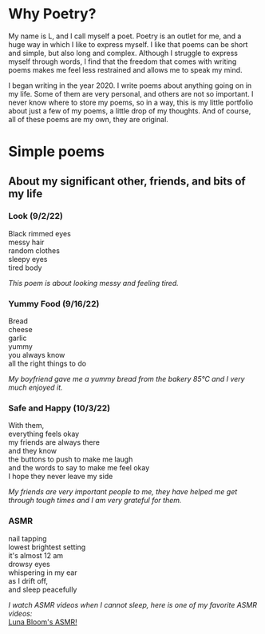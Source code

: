 # Why Poetry?
My name is L, and I call myself a poet. Poetry is an outlet for me, and a huge way in which I like to express myself. I like that poems can be short and simple, but also long and complex. Although I struggle to express myself through words, I find that the freedom that comes with writing poems makes me feel less restrained and allows me to speak my mind.

I began writing in the year 2020. I write poems about anything going on in my life. Some of them are very personal, and others are not so important. I never know where to store my poems, so in a way, this is my little portfolio about just a few of my poems, a little drop of my thoughts. And of course, all of these poems are my own, they are original.

# Simple poems
## About my significant other, friends, and bits of my life
### Look (9/2/22)
Black rimmed eyes  
messy hair  
random clothes  
sleepy eyes  
tired body  
  
*This poem is about looking messy and feeling tired.*

  
### Yummy Food (9/16/22)
Bread  
cheese  
garlic  
yummy  
you always know  
all the right things to do 

*My boyfriend gave me a yummy bread from the bakery 85°C and I very much enjoyed it.*

### Safe and Happy (10/3/22)
With them,  
everything feels okay  
my friends are always there  
and they know  
the buttons to push to make me laugh  
and the words to say to make me feel okay  
I hope they never leave my side  

*My friends are very important people to me, they have helped me get through tough times and I am very grateful for them.*

### ASMR
nail tapping  
lowest brightest setting  
it's almost 12 am  
drowsy eyes  
whispering in my ear  
as I drift off,  
and sleep peacefully  

*I watch ASMR videos when I cannot sleep, here is one of my favorite ASMR videos:*  
[Luna Bloom's ASMR!](https://www.youtube.com/watch?v=zScMsTqgt6I)
